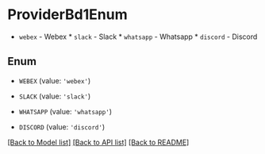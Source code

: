 # ProviderBd1Enum

* `webex` - Webex * `slack` - Slack * `whatsapp` - Whatsapp * `discord` - Discord

## Enum

* `WEBEX` (value: `'webex'`)

* `SLACK` (value: `'slack'`)

* `WHATSAPP` (value: `'whatsapp'`)

* `DISCORD` (value: `'discord'`)

[[Back to Model list]](../README.md#documentation-for-models) [[Back to API list]](../README.md#documentation-for-api-endpoints) [[Back to README]](../README.md)


